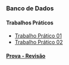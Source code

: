   

### Banco de Dados

#### Trabalhos Práticos
 - [Trabalho Prático 01](https://github.com/gleisonbt/Material_Desenv_Sistemas_Proz/tree/main/Banco_De_Dados/TP01) 
 - [Trabalho Prático 02](https://github.com/gleisonbt/Material_Desenv_Sistemas_Proz/tree/main/Banco_De_Dados/TP02)

  
#### [Prova - Revisão](https://github.com/gleisonbt/Material_Desenv_Sistemas_Proz/tree/main/Banco_De_Dados/revisao.pdf.pdf) 
